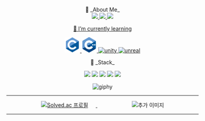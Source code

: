 <div align="center">
📱 _About Me_ 
<br>
<a href="https://www.instagram.com/performeru/"> <img src="https://img.shields.io/badge/instagram-E4405F?style=flat&logo=instagram&logoColor=white&link=https://www.instagram.com/performeru/"/> </a> <a href="https://twitter.com/presidentpar"> <img src="https://img.shields.io/badge/twitter-1DA1F2?style=flat&logo=twitter&logoColor=white&link=1DA1F2"/> </a> <a href="https://blog.naver.com/performeru"> <img src="https://img.shields.io/badge/naver-03C75A?style=flat&logo=naver&logoColor=white&link=https://blog.naver.com/performeru"/> 

🌱 I’m currently learning 


<p align="center"> <a href="https://www.cprogramming.com/" target="_blank" rel="noreferrer"> <img src="https://raw.githubusercontent.com/devicons/devicon/master/icons/c/c-original.svg" alt="c" width="40" height="40"/> </a> <a href="https://www.w3schools.com/cpp/" target="_blank" rel="noreferrer"> <img src="https://raw.githubusercontent.com/devicons/devicon/master/icons/cplusplus/cplusplus-original.svg" alt="cplusplus" width="40" height="40"/> </a> <a href="https://www.photoshop.com/en" target="_blank" rel="noreferrer"> <img src="https://www.vectorlogo.zone/logos/unity3d/unity3d-icon.svg" alt="unity" width="40" height="40"/> </a> <a href="https://unrealengine.com/" target="_blank" rel="noreferrer"> <img src="https://raw.githubusercontent.com/kenangundogan/fontisto/036b7eca71aab1bef8e6a0518f7329f13ed62f6b/icons/svg/brand/unreal-engine.svg" alt="unreal" width="40" height="40"/> </a> </p>

<p align="center">
📒 _Stack_ 
 <p align="center">
<img src="https://img.shields.io/badge/c-A8B9CC?style=for-the-badge&logo=c&logoColor=white"> 
<img src="https://img.shields.io/badge/c++-00599C?style=for-the-badge&logo=c%2B%2B&logoColor=white"> 
<img src="https://img.shields.io/badge/github-181717?style=for-the-badge&logo=github&logoColor=white"> <img src="https://img.shields.io/badge/notion-000000?style=for-the-badge&logo=notion&logoColor=white"> <img src="https://img.shields.io/badge/visualstudio-5C2D91?style=for-the-badge&logo=visualstudio&logoColor=white">
<p align="center">
<img src="https://github.com/performeru/performeru/assets/130340605/6b0dd8ed-50f4-4986-a01b-3c1b6e75461c" alt="giphy" width="300" height="300">


___

  <p align="center">
  <a href="https://solved.ac/performeru">
    <img src="http://mazassumnida.wtf/api/v2/generate_badge?boj=performeru" alt="Solved.ac 프로필" style="margin-right: 20px;" />
  </a> <span>&nbsp;&nbsp;&nbsp;&nbsp;&nbsp;&nbsp;&nbsp;&nbsp;&nbsp;&nbsp;&nbsp;&nbsp;&nbsp;&nbsp;&nbsp;&nbsp;&nbsp;&nbsp;&nbsp;&nbsp;&nbsp;&nbsp;</span>
  <img src="http://mazandi.herokuapp.com/api?handle=performeru&theme=warm" alt="추가 이미지" />
</p>

___



